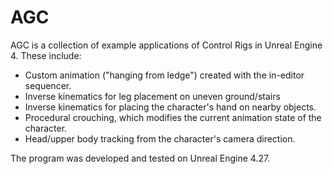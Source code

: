 # AGC

AGC is a collection of example applications of Control Rigs in Unreal Engine 4.
These include:
- Custom animation ("hanging from ledge") created with the in-editor sequencer.
- Inverse kinematics for leg placement on uneven ground/stairs
- Inverse kinematics for placing the character's hand on nearby objects.
- Procedural crouching, which modifies the current animation state of the character.
- Head/upper body tracking from the character's camera direction.

The program was developed and tested on Unreal Engine 4.27.
